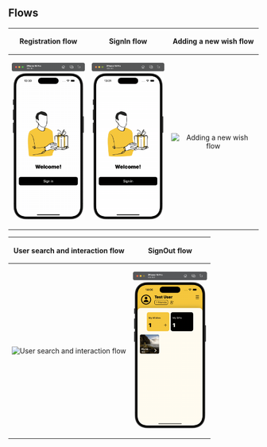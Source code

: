 ## Flows

| <p align="center">Registration flow</p>                              | <p align="center">SignIn flow</p>                                    | <p align="center">Adding a new wish flow</p>                       |
|:--------------------------------------------------------------------:|:---------------------------------------------------------------------:|:-------------------------------------------------------------------:|
| <p align="center"><img src="https://github.com/dartchuwak/GleefulPreview/blob/main/media/1.gif" height="316" width="149" alt="Registration flow"></p> | <p align="center"><img src="https://github.com/dartchuwak/GleefulPreview/blob/main/media/2.gif" height="316" width="149" alt="SignIn flow"></p> | <p align="center"><img src="https://github.com/dartchuwak/GleefulPreview/blob/main/media/3.gif" height="316" width="149" alt="Adding a new wish flow"></p> |

| <p align="center">User search and interaction flow</p>               | <p align="center">SignOut flow</p>                                    |
|:--------------------------------------------------------------------:|:---------------------------------------------------------------------:|
| <p align="center"><img src="https://github.com/dartchuwak/GleefulPreview/blob/main/media/4.gif" height="316" width="149" alt="User search and interaction flow"></p> | <p align="center"><img src="https://github.com/dartchuwak/GleefulPreview/blob/main/media/5.gif" height="316" width="149" alt="SignOut flow"></p> |
